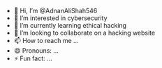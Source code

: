 - 👋 Hi, I’m @AdnanAliShah546
- 👀 I’m interested in cybersecurity
- 🌱 I’m currently learning ethical hacking
- 💞️ I’m looking to collaborate on a hacking website
- 📫 How to reach me ...
- 😄 Pronouns: ...
- ⚡ Fun fact: ...

<!---
AdnanAliShah546/AdnanAliShah546 is a ✨ special ✨ repository because its `README.md` (this file) appears on your GitHub profile.
You can click the Preview link to take a look at your changes.
--->
